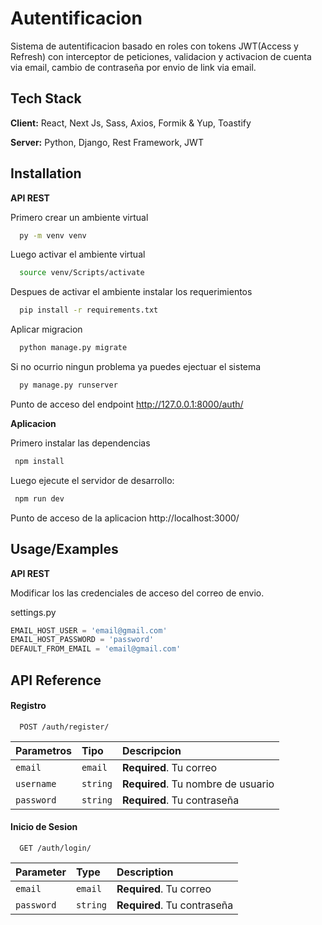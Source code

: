 
# Autentificacion

Sistema de autentificacion basado en roles con tokens JWT(Access y Refresh) con interceptor de peticiones, 
validacion y activacion de cuenta via email, 
cambio de contraseña por envio de link via email.


## Tech Stack

**Client:** React, Next Js, Sass, Axios, Formik & Yup, Toastify

**Server:** Python, Django, Rest Framework, JWT 


## Installation

**API REST**

Primero crear un ambiente virtual
```bash
  py -m venv venv
```
Luego activar el ambiente virtual
```bash
  source venv/Scripts/activate
```
Despues de activar el ambiente instalar los requerimientos
```bash
  pip install -r requirements.txt
```
Aplicar migracion
```bash
  python manage.py migrate
```
Si no ocurrio ningun problema ya puedes ejectuar el sistema
```bash
  py manage.py runserver
```
Punto de acceso del endpoint http://127.0.0.1:8000/auth/

**Aplicacion**

Primero instalar las dependencias
```bash
 npm install
```
Luego ejecute el servidor de desarrollo:
```bash
 npm run dev
```
Punto de acceso de la aplicacion http://localhost:3000/
## Usage/Examples

**API REST**

Modificar los las credenciales de acceso del correo de envio.

settings.py
```python
EMAIL_HOST_USER = 'email@gmail.com'
EMAIL_HOST_PASSWORD = 'password'
DEFAULT_FROM_EMAIL = 'email@gmail.com'
```


## API Reference

#### Registro

```http
  POST /auth/register/
```
| Parametros | Tipo     | Descripcion                |
| :-------- | :------- | :------------------------- |
| `email` | `email` | **Required**. Tu correo |
| `username` | `string` | **Required**. Tu nombre de usuario |
| `password` | `string` | **Required**. Tu contraseña |

#### Inicio de Sesion

```http
  GET /auth/login/
```
| Parameter | Type     | Description                       |
| :-------- | :------- | :-------------------------------- |
| `email`      | `email` | **Required**. Tu correo |
| `password`      | `string` | **Required**. Tu contraseña |

